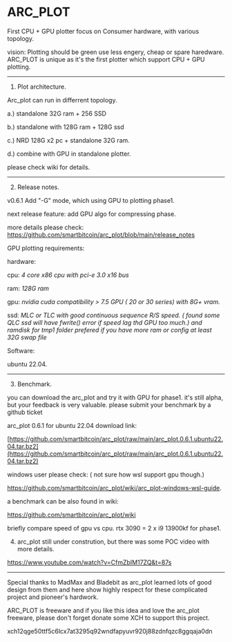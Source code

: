 # ARC_PLOT
First CPU + GPU plotter focus on Consumer hardware, with various topology.

vision:
Plotting should be green use less engery, cheap or spare haredware.
ARC_PLOT is unique as it's the first plotter which support CPU + GPU plotting.

-----------------------------------------------------------------------------------------------------------
1. Plot architecture.

Arc_plot can run in differrent topology.

a.) standalone 32G ram + 256 SSD

b.) standalone with 128G ram + 128G ssd

c.) NRD 128G x2 pc + standalone 32G ram.

d.) combine with GPU in standalone plotter.

please check wiki for details.

-----------------------------------------------------------------------------------------------------------
2. Release notes.

v0.6.1 Add "-G" mode, which using GPU to plotting phase1.

next release feature: add GPU algo for compressing phase.

more details please check: 
https://github.com/smartbitcoin/arc_plot/blob/main/release_notes

GPU plotting requirements:

hardware:

cpu: *4 core x86 cpu with pci-e 3.0 x16 bus*

ram: *128G ram*

gpu: *nvidia cuda compatibility > 7.5 GPU ( 20 or 30 series) with 8G+ vram.*

ssd: *MLC or TLC with good continuous sequence R/S speed. ( found some QLC ssd will have fwrite() error if speed lag thd GPU too much.) and ramdisk for tmp1 folder prefered if you have more ram or config at least 32G swap file*

Software:

ubuntu 22.04.


-----------------------------------------------------------------------------------------------------------
3. Benchmark.

you can download the arc_plot and try it with GPU for phase1. it's still alpha, but your feedback is very valuable.
please submit your benchmark by a github ticket 

arc_plot 0.6.1 for ubuntu 22.04 download link:

[https://github.com/smartbitcoin/arc_plot/raw/main/arc_plot.0.6.1.ubuntu22.04.tar.bz2](https://github.com/smartbitcoin/arc_plot/raw/main/arc_plot.0.6.1.ubuntu22.04.tar.bz2)

windows user please check: ( not sure how wsl support gpu though.)

https://github.com/smartbitcoin/arc_plot/wiki/arc_plot-windows-wsl-guide.

a benchmark can be also found in wiki:

https://github.com/smartbitcoin/arc_plot/wiki

briefly compare speed of gpu vs cpu.  rtx 3090 = 2 x i9 13900kf for phase1.

4. arc_plot still under constrution, but there was some POC video with more details.

https://www.youtube.com/watch?v=CfmZbIM17ZQ&t=87s


-----------------------------------------------------------------------------------------------------------

Special thanks to MadMax and Bladebit as arc_plot learned lots of good design from them and here show highly respect for these complicated project and pioneer's hardwork.

ARC_PLOT is freeware and if you like this idea and love the arc_plot freeware, please don't forget donate some XCH to support this project.

xch12qge50ttf5c6lcx7at3295q92wndfapyuvr920j88zdnfqzc8ggqaja0dn
